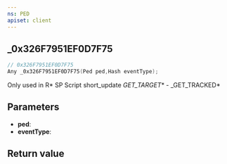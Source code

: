 ```yaml
---
ns: PED
apiset: client
---
```

## _0x326F7951EF0D7F75

```c
// 0x326F7951EF0D7F75
Any _0x326F7951EF0D7F75(Ped ped,Hash eventType);
```

Only used in R* SP Script short_update
_GET_TARGET_* - _GET_TRACKED*

## Parameters
* **ped**:
* **eventType**:

## Return value

